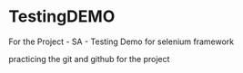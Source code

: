 # TestingDEMO
For the Project - SA - Testing Demo for selenium framework 

practicing the git and github for the project 
